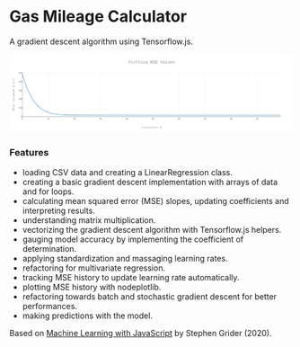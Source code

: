 # Gas Mileage Calculator

A gradient descent algorithm using Tensorflow.js.

<p align="center">
        <img src="screenshot.png">
</p>

### Features

- loading CSV data and creating a LinearRegression class.
- creating a basic gradient descent implementation with arrays of data and for loops.
- calculating mean squared error (MSE) slopes, updating coefficients and interpreting results.
- understanding matrix multiplication.
- vectorizing the gradient descent algorithm with Tensorflow.js helpers.
- gauging model accuracy by implementing the coefficient of determination.
- applying standardization and massaging learning rates.
- refactoring for multivariate regression.
- tracking MSE history to update learning rate automatically.
- plotting MSE history with nodeplotlib.
- refactoring towards batch and stochastic gradient descent for better performances.
- making predictions with the model.

Based on [Machine Learning with JavaScript](https://www.udemy.com/course/machine-learning-with-javascript/) by Stephen Grider (2020).
